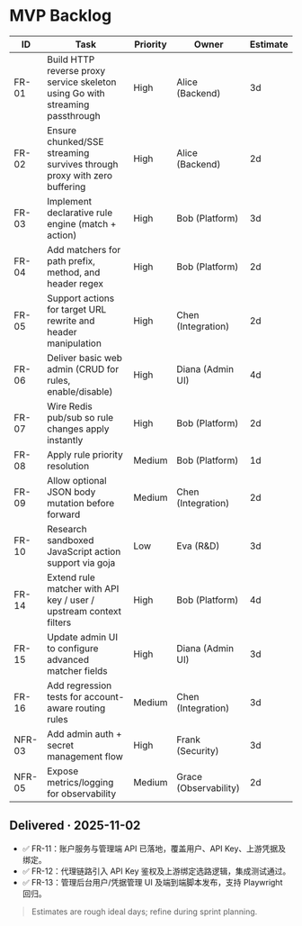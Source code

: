 # MVP Backlog

| ID | Task | Priority | Owner | Estimate |
| --- | --- | --- | --- | --- |
| FR-01 | Build HTTP reverse proxy service skeleton using Go with streaming passthrough | High | Alice (Backend) | 3d |
| FR-02 | Ensure chunked/SSE streaming survives through proxy with zero buffering | High | Alice (Backend) | 2d |
| FR-03 | Implement declarative rule engine (match + action) | High | Bob (Platform) | 3d |
| FR-04 | Add matchers for path prefix, method, and header regex | High | Bob (Platform) | 2d |
| FR-05 | Support actions for target URL rewrite and header manipulation | High | Chen (Integration) | 2d |
| FR-06 | Deliver basic web admin (CRUD for rules, enable/disable) | High | Diana (Admin UI) | 4d |
| FR-07 | Wire Redis pub/sub so rule changes apply instantly | High | Bob (Platform) | 2d |
| FR-08 | Apply rule priority resolution | Medium | Bob (Platform) | 1d |
| FR-09 | Allow optional JSON body mutation before forward | Medium | Chen (Integration) | 2d |
| FR-10 | Research sandboxed JavaScript action support via goja | Low | Eva (R&D) | 3d |
| FR-14 | Extend rule matcher with API key / user / upstream context filters | High | Bob (Platform) | 4d |
| FR-15 | Update admin UI to configure advanced matcher fields | High | Diana (Admin UI) | 3d |
| FR-16 | Add regression tests for account-aware routing rules | Medium | Chen (Integration) | 3d |
| NFR-03 | Add admin auth + secret management flow | High | Frank (Security) | 3d |
| NFR-05 | Expose metrics/logging for observability | Medium | Grace (Observability) | 2d |

## Delivered · 2025-11-02
- ✅ FR-11：账户服务与管理端 API 已落地，覆盖用户、API Key、上游凭据及绑定。
- ✅ FR-12：代理链路引入 API Key 鉴权及上游绑定选路逻辑，集成测试通过。
- ✅ FR-13：管理后台用户/凭据管理 UI 及端到端脚本发布，支持 Playwright 回归。

> Estimates are rough ideal days; refine during sprint planning.

